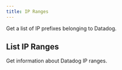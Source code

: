 ```yaml
---
title: IP Ranges
---
```

Get a list of IP prefixes belonging to Datadog.

## List IP Ranges

Get information about Datadog IP ranges.

